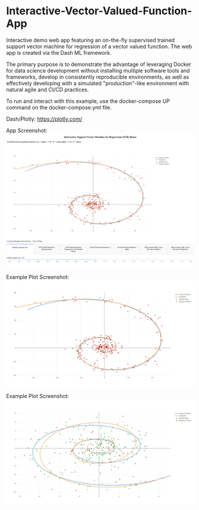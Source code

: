 # Interactive-Vector-Valued-Function-App
Interactive demo web app featuring an on-the-fly supervised trained support vector machine for regression of a vector valued function. The web app is created via the Dash ML framework. 

The primary purpose is to demonstrate the advantage of leveraging Docker for data science development without installing multiple software tools and frameworks, develop in consistently reproducible environments, as well as effectively developing with a simulated "production"-like environment with natural agile and CI/CD practices. 

To run and interact with this example, use the docker-compose UP command on the docker-compose.yml file.


Dash/Plotly: https://plotly.com/

App Screenshot:
![app-ex-img-1](https://github.com/bmurders2/Interactive-Vector-Valued-Function-App/blob/master/screenshots/app_ex_img_1.PNG)

Example Plot Screenshot:
![app-plot-ex-img-1](https://github.com/bmurders2/Interactive-Vector-Valued-Function-App/blob/master/screenshots/plot_ex_img_1.png)

Example Plot Screenshot:
![app-plot-ex-img-2](https://github.com/bmurders2/Interactive-Vector-Valued-Function-App/blob/master/screenshots/plot_ex_img_2.png)

